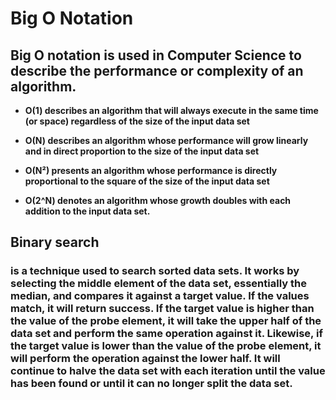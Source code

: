 # **Big O Notation**
## Big O notation is used in Computer Science to describe the performance or complexity of an algorithm. 

- **O(1)  describes an algorithm that will always execute in the same time (or space) regardless of the size of the input data set**


- **O(N) describes an algorithm whose performance will grow linearly and in direct proportion to the size of the input data set**


- **O(N²) presents an algorithm whose performance is directly proportional to the square of the size of the input data set**



- **O(2^N)    denotes an algorithm whose growth doubles with each addition to the input data set.** 


## **Binary search**
 ### is a technique used to search sorted data sets. It works by selecting the middle element of the data set, essentially the median, and compares it against a target value. If the values match, it will return success. If the target value is higher than the value of the probe element, it will take the upper half of the data set and perform the same operation against it. Likewise, if the target value is lower than the value of the probe element, it will perform the operation against the lower half. It will continue to halve the data set with each iteration until the value has been found or until it can no longer split the data set.